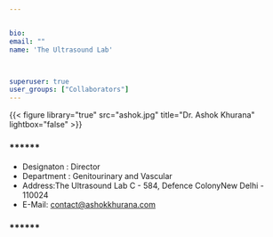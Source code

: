 ```yaml
---


bio: 
email: ""
name: 'The Ultrasound Lab'



superuser: true
user_groups: ["Collaborators"]
---
```

{{< figure library="true" src="ashok.jpg" title="Dr. Ashok Khurana"  lightbox="false" >}}
### ****** 
 *	Designaton : Director
 *	Department : Genitourinary and Vascular
 *	Address:The Ultrasound Lab C - 584, Defence ColonyNew Delhi - 110024 
 *  E-Mail: contact@ashokkhurana.com
 
### ******
 


